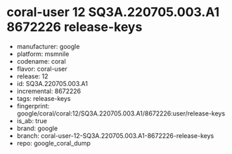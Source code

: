 # coral-user 12 SQ3A.220705.003.A1 8672226 release-keys
- manufacturer: google
- platform: msmnile
- codename: coral
- flavor: coral-user
- release: 12
- id: SQ3A.220705.003.A1
- incremental: 8672226
- tags: release-keys
- fingerprint: google/coral/coral:12/SQ3A.220705.003.A1/8672226:user/release-keys
- is_ab: true
- brand: google
- branch: coral-user-12-SQ3A.220705.003.A1-8672226-release-keys
- repo: google_coral_dump
